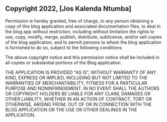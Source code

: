 ## Copyright 2022, [Jos Kalenda Ntumba]

Permission is hereby granted, free of charge, to any person obtaining a copy of this blog application and associated documentation files, to deal in the blog app without restriction, including without limitation the rights to use, copy, modify, merge, publish, distribute, sublicense, and/or sell copies of the blog application, and to permit persons to whom the blog application is furnished to do so, subject to the following conditions:

The above copyright notice and this permission notice shall be included in all copies or substantial portions of the Blog application.

THE APPLICATION IS PROVIDED "AS IS", WITHOUT WARRANTY OF ANY KIND, EXPRESS OR IMPLIED, INCLUDING BUT NOT LIMITED TO THE WARRANTIES OF MERCHANTABILITY, FITNESS FOR A PARTICULAR PURPOSE AND NONINFRINGEMENT. IN NO EVENT SHALL THE AUTHORS OR COPYRIGHT HOLDERS BE LIABLE FOR ANY CLAIM, DAMAGES OR OTHER LIABILITY, WHETHER IN AN ACTION OF CONTRACT, TORT OR OTHERWISE, ARISING FROM, OUT OF OR IN CONNECTION WITH THE BLOG APPLICATION OR THE USE OR OTHER DEALINGS IN THE APPLICATION.